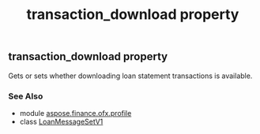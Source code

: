 ﻿---
title: transaction_download property
second_title: Aspose.Finance for Python via .NET API References
description: 
type: docs
weight: 80
url: /python-net/aspose.finance.ofx.profile/loanmessagesetv1/transaction_download/
is_root: false
---

## transaction_download property


Gets or sets whether downloading loan statement transactions is available.

### See Also
* module [aspose.finance.ofx.profile](../../)
* class [LoanMessageSetV1](/finance/python-net/aspose.finance.ofx.profile/loanmessagesetv1)

